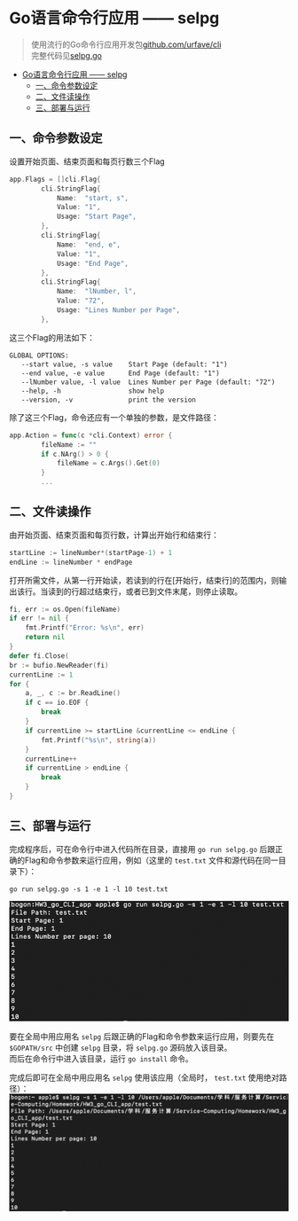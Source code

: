 # Go语言命令行应用 —— selpg

> 使用流行的Go命令行应用开发包[github.com/urfave/cli](https://github.com/urfave/cli#using-v1-releases)
<br>完整代码见[selpg.go](./selpg.go)

- [Go语言命令行应用 —— selpg](#go%e8%af%ad%e8%a8%80%e5%91%bd%e4%bb%a4%e8%a1%8c%e5%ba%94%e7%94%a8--selpg)
  - [一、命令参数设定](#%e4%b8%80%e5%91%bd%e4%bb%a4%e5%8f%82%e6%95%b0%e8%ae%be%e5%ae%9a)
  - [二、文件读操作](#%e4%ba%8c%e6%96%87%e4%bb%b6%e8%af%bb%e6%93%8d%e4%bd%9c)
  - [三、部署与运行](#%e4%b8%89%e9%83%a8%e7%bd%b2%e4%b8%8e%e8%bf%90%e8%a1%8c)


## 一、命令参数设定

设置开始页面、结束页面和每页行数三个Flag

``` Go
app.Flags = []cli.Flag{
		cli.StringFlag{
			Name:  "start, s",
			Value: "1",
			Usage: "Start Page",
		},
		cli.StringFlag{
			Name:  "end, e",
			Value: "1",
			Usage: "End Page",
		},
		cli.StringFlag{
			Name:  "lNumber, l",
			Value: "72",
			Usage: "Lines Number per Page",
		},
```

这三个Flag的用法如下：

``` shell
GLOBAL OPTIONS:
   --start value, -s value    Start Page (default: "1")
   --end value, -e value      End Page (default: "1")
   --lNumber value, -l value  Lines Number per Page (default: "72")
   --help, -h                 show help
   --version, -v              print the version
```

除了这三个Flag，命令还应有一个单独的参数，是文件路径：

``` Go
app.Action = func(c *cli.Context) error {
		fileName := ""
		if c.NArg() > 0 {
			fileName = c.Args().Get(0)
        }
        ...
```

## 二、文件读操作

由开始页面、结束页面和每页行数，计算出开始行和结束行：

``` Go
startLine := lineNumber*(startPage-1) + 1
endLine := lineNumber * endPage
```

打开所需文件，从第一行开始读，若读到的行在\[开始行，结束行\]的范围内，则输出该行。当读到的行超过结束行，或者已到文件末尾，则停止读取。

``` Go
fi, err := os.Open(fileName)
if err != nil {
	fmt.Printf("Error: %s\n", err)
	return nil
}
defer fi.Close(
br := bufio.NewReader(fi)
currentLine := 1
for {
	a, _, c := br.ReadLine()
	if c == io.EOF {
		break
	}
	if currentLine >= startLine &currentLine <= endLine {
		fmt.Printf("%s\n", string(a))
	}
	currentLine++
	if currentLine > endLine {
		break
	}
}
```

## 三、部署与运行

完成程序后，可在命令行中进入代码所在目录，直接用 `go run selpg.go` 后跟正确的Flag和命令参数来运行应用，例如（这里的 `test.txt` 文件和源代码在同一目录下）：

``` shell
go run selpg.go -s 1 -e 1 -l 10 test.txt
```
![](images/go_run_result.png)

要在全局中用应用名 `selpg` 后跟正确的Flag和命令参数来运行应用，则要先在 `$GOPATH/src` 中创建 `selpg` 目录，将 `selpg.go` 源码放入该目录。
<br>
而后在命令行中进入该目录，运行 `go install` 命令。

完成后即可在全局中用应用名 `selpg` 使用该应用（全局时， `test.txt` 使用绝对路径）：
![](images/selpg_result.png)